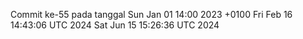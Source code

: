 Commit ke-55 pada tanggal Sun Jan 01 14:00 2023 +0100
Fri Feb 16 14:43:06 UTC 2024
Sat Jun 15 15:26:36 UTC 2024
